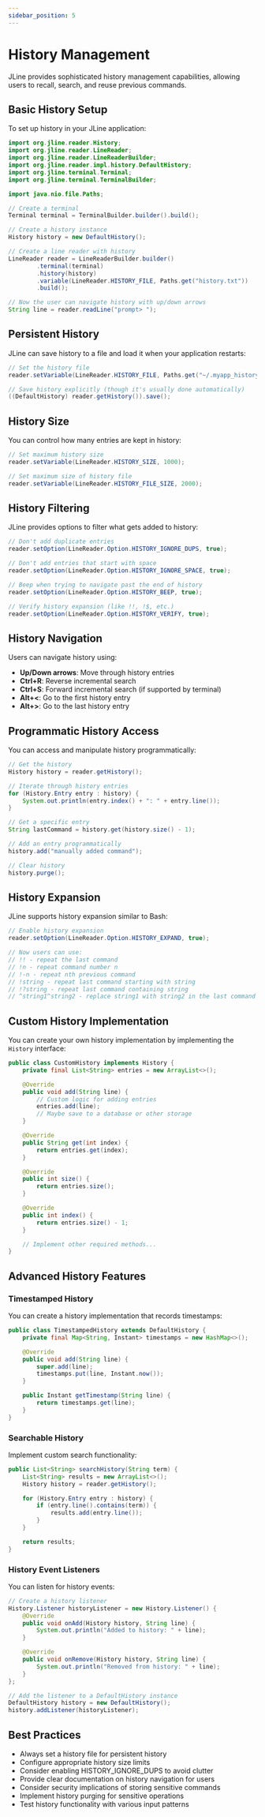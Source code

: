 ```yaml
---
sidebar_position: 5
---
```


# History Management

JLine provides sophisticated history management capabilities, allowing users to recall, search, and reuse previous commands.

## Basic History Setup

To set up history in your JLine application:

```java
import org.jline.reader.History;
import org.jline.reader.LineReader;
import org.jline.reader.LineReaderBuilder;
import org.jline.reader.impl.history.DefaultHistory;
import org.jline.terminal.Terminal;
import org.jline.terminal.TerminalBuilder;

import java.nio.file.Paths;

// Create a terminal
Terminal terminal = TerminalBuilder.builder().build();

// Create a history instance
History history = new DefaultHistory();

// Create a line reader with history
LineReader reader = LineReaderBuilder.builder()
        .terminal(terminal)
        .history(history)
        .variable(LineReader.HISTORY_FILE, Paths.get("history.txt"))
        .build();

// Now the user can navigate history with up/down arrows
String line = reader.readLine("prompt> ");
```

## Persistent History

JLine can save history to a file and load it when your application restarts:

```java
// Set the history file
reader.setVariable(LineReader.HISTORY_FILE, Paths.get("~/.myapp_history"));

// Save history explicitly (though it's usually done automatically)
((DefaultHistory) reader.getHistory()).save();
```

## History Size

You can control how many entries are kept in history:

```java
// Set maximum history size
reader.setVariable(LineReader.HISTORY_SIZE, 1000);

// Set maximum size of history file
reader.setVariable(LineReader.HISTORY_FILE_SIZE, 2000);
```

## History Filtering

JLine provides options to filter what gets added to history:

```java
// Don't add duplicate entries
reader.setOption(LineReader.Option.HISTORY_IGNORE_DUPS, true);

// Don't add entries that start with space
reader.setOption(LineReader.Option.HISTORY_IGNORE_SPACE, true);

// Beep when trying to navigate past the end of history
reader.setOption(LineReader.Option.HISTORY_BEEP, true);

// Verify history expansion (like !!, !$, etc.)
reader.setOption(LineReader.Option.HISTORY_VERIFY, true);
```

## History Navigation

Users can navigate history using:

- **Up/Down arrows**: Move through history entries
- **Ctrl+R**: Reverse incremental search
- **Ctrl+S**: Forward incremental search (if supported by terminal)
- **Alt+&lt;**: Go to the first history entry
- **Alt+&gt;**: Go to the last history entry

## Programmatic History Access

You can access and manipulate history programmatically:

```java
// Get the history
History history = reader.getHistory();

// Iterate through history entries
for (History.Entry entry : history) {
    System.out.println(entry.index() + ": " + entry.line());
}

// Get a specific entry
String lastCommand = history.get(history.size() - 1);

// Add an entry programmatically
history.add("manually added command");

// Clear history
history.purge();
```

## History Expansion

JLine supports history expansion similar to Bash:

```java
// Enable history expansion
reader.setOption(LineReader.Option.HISTORY_EXPAND, true);

// Now users can use:
// !! - repeat the last command
// !n - repeat command number n
// !-n - repeat nth previous command
// !string - repeat last command starting with string
// !?string - repeat last command containing string
// ^string1^string2 - replace string1 with string2 in the last command
```

## Custom History Implementation

You can create your own history implementation by implementing the `History` interface:

```java
public class CustomHistory implements History {
    private final List<String> entries = new ArrayList<>();

    @Override
    public void add(String line) {
        // Custom logic for adding entries
        entries.add(line);
        // Maybe save to a database or other storage
    }

    @Override
    public String get(int index) {
        return entries.get(index);
    }

    @Override
    public int size() {
        return entries.size();
    }

    @Override
    public int index() {
        return entries.size() - 1;
    }

    // Implement other required methods...
}
```

## Advanced History Features

### Timestamped History

You can create a history implementation that records timestamps:

```java
public class TimestampedHistory extends DefaultHistory {
    private final Map<String, Instant> timestamps = new HashMap<>();

    @Override
    public void add(String line) {
        super.add(line);
        timestamps.put(line, Instant.now());
    }

    public Instant getTimestamp(String line) {
        return timestamps.get(line);
    }
}
```

### Searchable History

Implement custom search functionality:

```java
public List<String> searchHistory(String term) {
    List<String> results = new ArrayList<>();
    History history = reader.getHistory();

    for (History.Entry entry : history) {
        if (entry.line().contains(term)) {
            results.add(entry.line());
        }
    }

    return results;
}
```

### History Event Listeners

You can listen for history events:

```java
// Create a history listener
History.Listener historyListener = new History.Listener() {
    @Override
    public void onAdd(History history, String line) {
        System.out.println("Added to history: " + line);
    }

    @Override
    public void onRemove(History history, String line) {
        System.out.println("Removed from history: " + line);
    }
};

// Add the listener to a DefaultHistory instance
DefaultHistory history = new DefaultHistory();
history.addListener(historyListener);
```

## Best Practices

- Always set a history file for persistent history
- Configure appropriate history size limits
- Consider enabling HISTORY_IGNORE_DUPS to avoid clutter
- Provide clear documentation on history navigation for users
- Consider security implications of storing sensitive commands
- Implement history purging for sensitive operations
- Test history functionality with various input patterns
